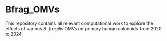 # Bfrag_OMVs

This repository contains all relevant computational work to explore the effects of various *B. fragilis* OMVs on primary human colonoids from 2020 to 2024.
